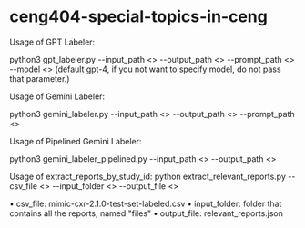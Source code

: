 # ceng404-special-topics-in-ceng

Usage of GPT Labeler:

python3 gpt_labeler.py --input_path <> --output_path <> --prompt_path <> --model <> (default gpt-4, if you not want to specify model, do not pass that parameter.)

Usage of Gemini Labeler:

python3 gemini_labeler.py --input_path <> --output_path <> --prompt_path <>

Usage of Pipelined Gemini Labeler:

python3 gemini_labeler_pipelined.py --input_path <> --output_path <>

Usage of extract_reports_by_study_id: 
python extract_relevant_reports.py --csv_file <> --input_folder <> --output_file <>

• csv_file: mimic-cxr-2.1.0-test-set-labeled.csv
• input_folder: folder that contains all the reports, named "files"
• output_file: relevant_reports.json
